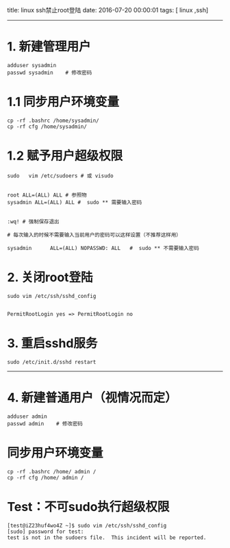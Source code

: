 title: linux ssh禁止root登陆
date: 2016-07-20 00:00:01
tags: [ linux ,ssh]


---


# 1. 新建管理用户
```
adduser sysadmin
passwd sysadmin    # 修改密码
```


# 1.1 同步用户环境变量
```
cp -rf .bashrc /home/sysadmin/
cp -rf cfg /home/sysadmin/
```


# 1.2  赋予用户超级权限
```
sudo   vim /etc/sudoers # 或 visudo 


root ALL=(ALL) ALL # 参照物
sysadmin ALL=(ALL) ALL #  sudo ** 需要输入密码
 

:wq! # 强制保存退出
```
```
# 每次输入的时候不需要输入当前用户的密码可以这样设置（不推荐这样用）

sysadmin      ALL=(ALL) NOPASSWD: ALL   #  sudo ** 不需要输入密码
```


# 2. 关闭root登陆
```
sudo vim /etc/ssh/sshd_config


PermitRootLogin yes => PermitRootLogin no
```


# 3. 重启sshd服务
```
sudo /etc/init.d/sshd restart
```


---
 
# 4. 新建普通用户（视情况而定）
```
adduser admin
passwd admin    # 修改密码
```


# 同步用户环境变量
```
cp -rf .bashrc /home/ admin /
cp -rf cfg /home/ admin /
```


# Test：不可sudo执行超级权限
```
[test@iZ23huf4wo4Z ~]$ sudo vim /etc/ssh/sshd_config
[sudo] password for test: 
test is not in the sudoers file.  This incident will be reported.
```


<!-- more -->
